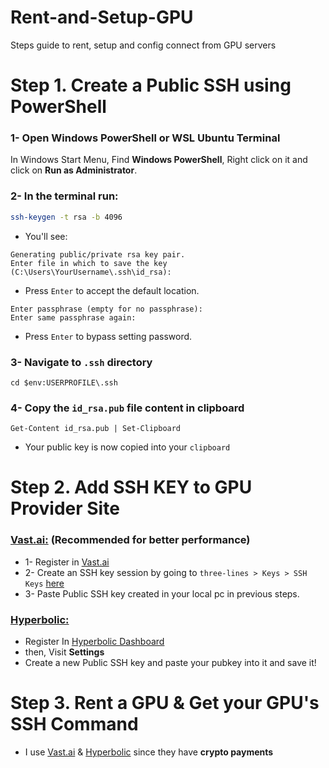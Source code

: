 # Rent-and-Setup-GPU
Steps guide to rent, setup and config connect from GPU servers

# Step 1. Create a Public SSH using PowerShell
### 1- Open Windows PowerShell or WSL Ubuntu Terminal
In Windows Start Menu, Find **Windows PowerShell**, Right click on it and click on **Run as Administrator**.

### 2- In the terminal run:
```bash
ssh-keygen -t rsa -b 4096
```
* You'll see:
```
Generating public/private rsa key pair.
Enter file in which to save the key (C:\Users\YourUsername\.ssh\id_rsa):
```
* Press `Enter` to accept the default location.

```
Enter passphrase (empty for no passphrase): 
Enter same passphrase again: 
```
* Press `Enter` to bypass setting password.

### 3- Navigate to `.ssh` directory
```
cd $env:USERPROFILE\.ssh
```
### 4- Copy the `id_rsa.pub` file content in clipboard
```
Get-Content id_rsa.pub | Set-Clipboard
```
* Your public key is now copied into your `clipboard`

# Step 2. Add SSH KEY to GPU Provider Site
### [Vast.ai:](https://cloud.vast.ai/?ref_id=228875) (Recommended for better performance)
* 1- Register in [Vast.ai](https://cloud.vast.ai/?ref_id=228875)
* 2- Create an SSH key session by going to `three-lines > Keys > SSH Keys` [here](https://cloud.vast.ai/manage-keys/)
* 3- Paste Public SSH key created in your local pc in previous steps.

### [Hyperbolic:](https://app.hyperbolic.xyz/invite/gqYoHbUk7)
* Register In [Hyperbolic Dashboard](https://app.hyperbolic.xyz/invite/gqYoHbUk7)
* then, Visit **Settings**
* Create a new Public SSH key and paste your pubkey into it and save it!

# Step 3. Rent a GPU & Get your GPU's SSH Command
* I use [Vast.ai](https://cloud.vast.ai/?ref_id=228875) & [Hyperbolic](https://app.hyperbolic.xyz/invite/gqYoHbUk7) since they have **crypto payments**
